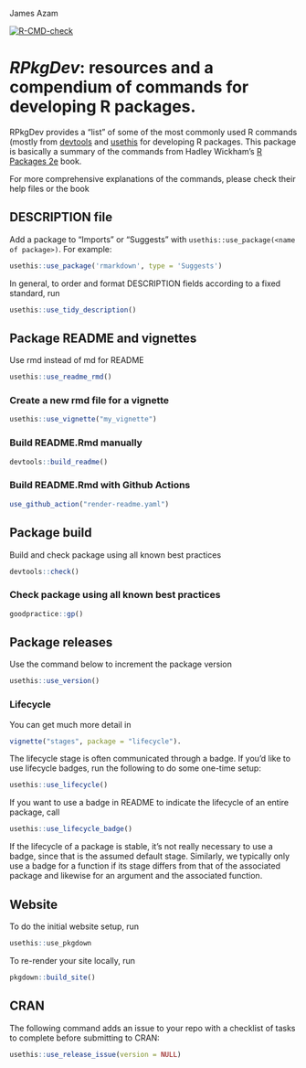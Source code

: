 James Azam

<!-- badges: start -->

[![R-CMD-check](https://github.com/jamesmbaazam/rpkg_wf/actions/workflows/R-CMD-check.yaml/badge.svg)](https://github.com/jamesmbaazam/rpkg_wf/actions/workflows/R-CMD-check.yaml)
<!-- badges: end -->

# _RPkgDev_: resources and a compendium of commands for developing R packages.

RPkgDev provides a “list” of some of the most commonly used R commands
(mostly from [devtools](https://devtools.r-lib.org/) and
[usethis](https://usethis.r-lib.org/) for developing R packages. This
package is basically a summary of the commands from Hadley Wickham’s [R
Packages 2e](https://r-pkgs.org/) book.

For more comprehensive explanations of the commands, please check their
help files or the book

## DESCRIPTION file

Add a package to “Imports” or “Suggests” with
`usethis::use_package(<name of package>)`. For example:

``` r
usethis::use_package('rmarkdown', type = 'Suggests')
```

In general, to order and format DESCRIPTION fields according to a fixed
standard, run

``` r
usethis::use_tidy_description()
```

## Package README and vignettes

Use rmd instead of md for README

``` r
usethis::use_readme_rmd()
```

### Create a new rmd file for a vignette

``` r
usethis::use_vignette("my_vignette")
```

### Build README.Rmd manually

``` r
devtools::build_readme()
```

### Build README.Rmd with Github Actions

``` r
use_github_action("render-readme.yaml")
```

## Package build

Build and check package using all known best practices

``` r
devtools::check()
```

### Check package using all known best practices

``` r
goodpractice::gp()
```

## Package releases

Use the command below to increment the package version

``` r
usethis::use_version()
```

### Lifecycle

You can get much more detail in

``` r
vignette("stages", package = "lifecycle").
```

The lifecycle stage is often communicated through a badge. If you’d like
to use lifecycle badges, run the following to do some one-time setup:

``` r
usethis::use_lifecycle()
```

If you want to use a badge in README to indicate the lifecycle of an
entire package, call

``` r
usethis::use_lifecycle_badge()
```

If the lifecycle of a package is stable, it’s not really necessary to
use a badge, since that is the assumed default stage. Similarly, we
typically only use a badge for a function if its stage differs from that
of the associated package and likewise for an argument and the
associated function.

## Website

To do the initial website setup, run

``` r
usethis::use_pkgdown
```

To re-render your site locally, run

``` r
pkgdown::build_site()
```

## CRAN

The following command adds an issue to your repo with a checklist of
tasks to complete before submitting to CRAN:

``` r
usethis::use_release_issue(version = NULL)
```
